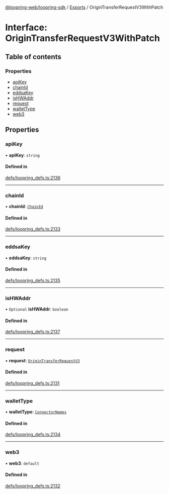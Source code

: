 [@loopring-web/loopring-sdk](../README.md) / [Exports](../modules.md) / OriginTransferRequestV3WithPatch

# Interface: OriginTransferRequestV3WithPatch

## Table of contents

### Properties

- [apiKey](OriginTransferRequestV3WithPatch.md#apikey)
- [chainId](OriginTransferRequestV3WithPatch.md#chainid)
- [eddsaKey](OriginTransferRequestV3WithPatch.md#eddsakey)
- [isHWAddr](OriginTransferRequestV3WithPatch.md#ishwaddr)
- [request](OriginTransferRequestV3WithPatch.md#request)
- [walletType](OriginTransferRequestV3WithPatch.md#wallettype)
- [web3](OriginTransferRequestV3WithPatch.md#web3)

## Properties

### apiKey

• **apiKey**: `string`

#### Defined in

[defs/loopring_defs.ts:2136](https://github.com/Loopring/loopring_sdk/blob/2ea32ee/src/defs/loopring_defs.ts#L2136)

___

### chainId

• **chainId**: [`ChainId`](../enums/ChainId.md)

#### Defined in

[defs/loopring_defs.ts:2133](https://github.com/Loopring/loopring_sdk/blob/2ea32ee/src/defs/loopring_defs.ts#L2133)

___

### eddsaKey

• **eddsaKey**: `string`

#### Defined in

[defs/loopring_defs.ts:2135](https://github.com/Loopring/loopring_sdk/blob/2ea32ee/src/defs/loopring_defs.ts#L2135)

___

### isHWAddr

• `Optional` **isHWAddr**: `boolean`

#### Defined in

[defs/loopring_defs.ts:2137](https://github.com/Loopring/loopring_sdk/blob/2ea32ee/src/defs/loopring_defs.ts#L2137)

___

### request

• **request**: [`OriginTransferRequestV3`](OriginTransferRequestV3.md)

#### Defined in

[defs/loopring_defs.ts:2131](https://github.com/Loopring/loopring_sdk/blob/2ea32ee/src/defs/loopring_defs.ts#L2131)

___

### walletType

• **walletType**: [`ConnectorNames`](../enums/ConnectorNames.md)

#### Defined in

[defs/loopring_defs.ts:2134](https://github.com/Loopring/loopring_sdk/blob/2ea32ee/src/defs/loopring_defs.ts#L2134)

___

### web3

• **web3**: `default`

#### Defined in

[defs/loopring_defs.ts:2132](https://github.com/Loopring/loopring_sdk/blob/2ea32ee/src/defs/loopring_defs.ts#L2132)
